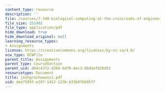 ```yaml
---
content_type: resource
description: ''
file: /courses/7-349-biological-computing-at-the-crossroads-of-engineering-and-science-spring-2005/dee7509fe2971412123bb33b8fb695f7_joshgrochowass1.pdf
file_size: 251492
file_type: application/pdf
hide_download: true
hide_download_original: null
learning_resource_types:
- Assignments
license: https://creativecommons.org/licenses/by-nc-sa/4.0/
ocw_type: OCWFile
parent_title: Assignments
parent_type: CourseSection
parent_uid: d94c4372-d364-6d70-dec3-dbddaf026d53
resourcetype: Document
title: joshgrochowass1.pdf
uid: dee7509f-e297-1412-123b-b33b8fb695f7
---
```

